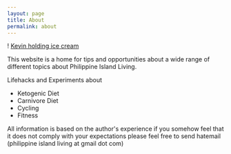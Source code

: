 ```yaml
---
layout: page
title: About
permalink: about
---
```

! [Kevin holding ice cream](https://github.com/kevinolega/philippineislandliving/blob/master/images/Kevin2019.jpg?raw=true)

This website is a home for tips and opportunities about a wide range of different topics about Philippine Island Living.

Lifehacks and Experiments about

- Ketogenic Diet
- Carnivore Diet
- Cycling
- Fitness


All information is based on the author's experience if you somehow feel that it does not comply with your expectations please feel free to send hatemail (philippine island living at gmail dot com)
